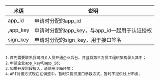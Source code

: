 术语|说明
----|---
app_id|申请时分配的app_id,app_key|申请时分配的app_key，与app_id一起用于认证授权
sign_key|申请时分配的sign_key，用于接口签名


```

1.首先需要联系我司相关人员开通企业后台，并且将第三方员工组织架构录入其中；
2.申请企业app_key和app_id;
3.如果开发阶段接入，请使用沙箱环境；
4.API对接方式现在在调整中，暂时只提供接口参数方式，暂时不提供线上环境；

```
